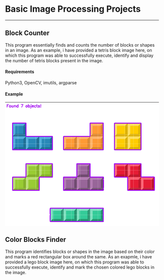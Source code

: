 # Basic Image Processing Projects
---
## Block Counter
  This program essentially finds and counts the number of blocks or shapes in an image. As an example, i have provided a tetris block image here, on which this program was able to successfully execute, identify and display the number of tetris blocks present in the image.
#### Requirements
   Python3, OpenCV, imutils, argparse
#### Example
![sample](https://github.com/Fais-K/Basic_Image_Processing_Projects/blob/master/Blocks%20Counter/Screenshot.png?raw=true)
   
## Color Blocks Finder
This program identifies blocks or shapes in the image based on their color and marks a red rectangular box around the same. As an exapmle, i have provided a lego block image here, on which this program was able to successfully execute, identify and mark the chosen colored lego blocks in the image.
